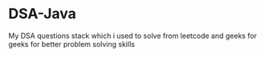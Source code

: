 # DSA-Java


My DSA questions stack which i used to solve from leetcode and geeks for geeks for better problem solving skills

